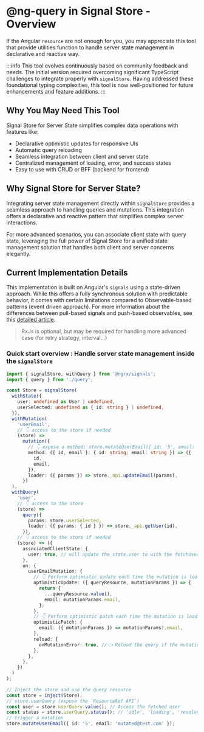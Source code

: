 # @ng-query in Signal Store - Overview

If the Angular `resource` are not enough for you, you may appreciate this tool that provide utilities function to handle server state management in declarative and reactive way.

:::info
This tool evolves continuously based on community feedback and needs. The initial version required overcoming significant TypeScript challenges to integrate properly with `signalStore`. Having addressed these foundational typing complexities, this tool is now well-positioned for future enhancements and feature additions.
:::

## Why You May Need This Tool

Signal Store for Server State simplifies complex data operations with features like:

- Declarative optimistic updates for responsive UIs
- Automatic query reloading
- Seamless integration between client and server state
- Centralized management of loading, error, and success states
- Easy to use with CRUD or BFF (backend for frontend)

## Why Signal Store for Server State?

Integrating server state management directly within `signalStore` provides a seamless approach to handling queries and mutations. This integration offers a declarative and reactive pattern that simplifies complex server interactions.

For more advanced scenarios, you can associate client state with query state, leveraging the full power of Signal Store for a unified state management solution that handles both client and server concerns elegantly.

## Current Implementation Details

This implementation is built on Angular's `signals` using a state-driven approach. While this offers a fully synchronous solution with predictable behavior, it comes with certain limitations compared to Observable-based patterns (event driven approach). For more information about the differences between pull-based signals and push-based observables, see this [detailed article](https://dev.to/lcsga/les-signals-angular-ne-remplacent-pas-les-observables-push-vs-pull-4jk1).

> RxJs is optional, but may be required for handling more advanced case (for retry strategy, interval...)

### Quick start overview : Handle server state management inside the `signalStore`

```typescript
import { signalStore, withQuery } from '@ngrx/signals';
import { query } from './query';

const Store = signalStore(
  withState({
    user: undefined as User | undefined,
    userSelected: undefined as { id: string } | undefined,
  }),
  withMutation(
    'userEmail',
    // 👇 access to the store if needed
    (store) =>
      mutation({
        // 👇 expose a method: store.mutateUserEmail({ id: '5', email:  'mutated@test.com', });
        method: ({ id, email }: { id: string; email: string }) => ({
          id,
          email,
        }),
        loader: ({ params }) => store._api.updateEmail(params),
      })
  ),
  withQuery(
    'user',
    // 👇 access to the store
    (store) =>
      query({
        params: store.userSelected,
        loader: ({ params: { id } }) => store._api.getUser(id),
      }),
    // 👇 access to the store if needed
    (store) => ({
      associatedClientState: {
        user: true, // will update the state.user to with the fetchUser data
      },
      on: {
        userEmailMutation: {
          // 👇 Perform optimistic update each time the mutation is loading
          optimisticUpdate: ({ queryResource, mutationParams }) => {
            return {
              ...queryResource.value(),
              email: mutationParams.email,
            };
          },
          // 👇 Perform optimistic patch each time the mutation is loading
          optimisticPatch: {
            email: ({ mutationParams }) => mutationParams?.email,
          },
          reload: {
            onMutationError: true, //👈 Reload the query if the mutation failed
          },
        },
      },
    })
  )
);

// Inject the store and use the query resource
const store = inject(Store);
// store.userQuery (expose the `ResourceRef API`)
const user = store.userQuery.value(); // Access the fetched user
const status = store.userQuery.status(); // 'idle', 'loading', 'resolved', 'error'
// trigger a mutation
store.mutateUserEmail({ id: '5', email: 'mutated@test.com' });
```
